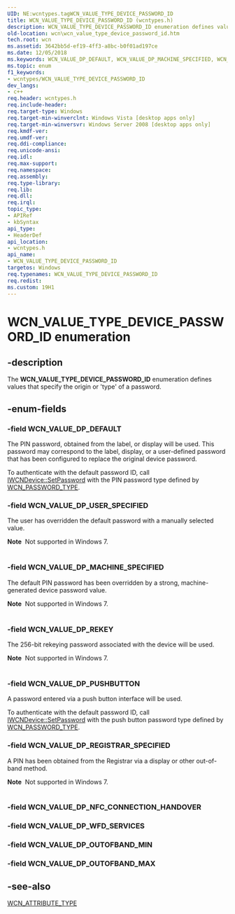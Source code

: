 ```yaml
---
UID: NE:wcntypes.tagWCN_VALUE_TYPE_DEVICE_PASSWORD_ID
title: WCN_VALUE_TYPE_DEVICE_PASSWORD_ID (wcntypes.h)
description: WCN_VALUE_TYPE_DEVICE_PASSWORD_ID enumeration defines values that specify the origin or 'type' of a password.
old-location: wcn\wcn_value_type_device_password_id.htm
tech.root: wcn
ms.assetid: 3642bb5d-ef19-4ff3-a8bc-b0f01ad197ce
ms.date: 12/05/2018
ms.keywords: WCN_VALUE_DP_DEFAULT, WCN_VALUE_DP_MACHINE_SPECIFIED, WCN_VALUE_DP_PUSHBUTTON, WCN_VALUE_DP_REGISTRAR_SPECIFIED, WCN_VALUE_DP_REKEY, WCN_VALUE_DP_USER_SPECIFIED, WCN_VALUE_TYPE_DEVICE_PASSWORD_ID, WCN_VALUE_TYPE_DEVICE_PASSWORD_ID enumeration [Windows Connect Now], wcn.wcn_value_type_device_password_id, wcntypes/WCN_VALUE_DP_DEFAULT, wcntypes/WCN_VALUE_DP_MACHINE_SPECIFIED, wcntypes/WCN_VALUE_DP_PUSHBUTTON, wcntypes/WCN_VALUE_DP_REGISTRAR_SPECIFIED, wcntypes/WCN_VALUE_DP_REKEY, wcntypes/WCN_VALUE_DP_USER_SPECIFIED, wcntypes/WCN_VALUE_TYPE_DEVICE_PASSWORD_ID
ms.topic: enum
f1_keywords:
- wcntypes/WCN_VALUE_TYPE_DEVICE_PASSWORD_ID
dev_langs:
- c++
req.header: wcntypes.h
req.include-header: 
req.target-type: Windows
req.target-min-winverclnt: Windows Vista [desktop apps only]
req.target-min-winversvr: Windows Server 2008 [desktop apps only]
req.kmdf-ver: 
req.umdf-ver: 
req.ddi-compliance: 
req.unicode-ansi: 
req.idl: 
req.max-support: 
req.namespace: 
req.assembly: 
req.type-library: 
req.lib: 
req.dll: 
req.irql: 
topic_type:
- APIRef
- kbSyntax
api_type:
- HeaderDef
api_location:
- wcntypes.h
api_name:
- WCN_VALUE_TYPE_DEVICE_PASSWORD_ID
targetos: Windows
req.typenames: WCN_VALUE_TYPE_DEVICE_PASSWORD_ID
req.redist: 
ms.custom: 19H1
---
```


# WCN_VALUE_TYPE_DEVICE_PASSWORD_ID enumeration


## -description


The <b>WCN_VALUE_TYPE_DEVICE_PASSWORD_ID</b> enumeration defines values that specify the origin or 'type' of a password.


## -enum-fields




### -field WCN_VALUE_DP_DEFAULT

The PIN password, obtained from the label, or
display will be used. This password may correspond to the label, display, or a user-defined password that has been
configured to replace the original device password.


To authenticate with the default password ID, call <a href="https://docs.microsoft.com/windows/desktop/api/wcndevice/nf-wcndevice-iwcndevice-setpassword">IWCNDevice::SetPassword</a> with the PIN password type defined by <a href="https://docs.microsoft.com/windows/desktop/api/wcndevice/ne-wcndevice-wcn_password_type">WCN_PASSWORD_TYPE</a>.


### -field WCN_VALUE_DP_USER_SPECIFIED

The user has overridden the default password with a manually selected value.


<div class="alert"><b>Note</b>  Not supported in Windows 7.</div>
<div> </div>

### -field WCN_VALUE_DP_MACHINE_SPECIFIED

The default PIN password has been overridden by a strong, machine-generated
device password value. 

<div class="alert"><b>Note</b>  Not supported in Windows 7.</div>
<div> </div>

### -field WCN_VALUE_DP_REKEY

The 256-bit rekeying password
associated with the device will be used.

<div class="alert"><b>Note</b>  Not supported in Windows 7.</div>
<div> </div>

### -field WCN_VALUE_DP_PUSHBUTTON

A password entered via a push button interface will be used. 

To authenticate with the default password ID, call <a href="https://docs.microsoft.com/windows/desktop/api/wcndevice/nf-wcndevice-iwcndevice-setpassword">IWCNDevice::SetPassword</a> with the push button password type defined by <a href="https://docs.microsoft.com/windows/desktop/api/wcndevice/ne-wcndevice-wcn_password_type">WCN_PASSWORD_TYPE</a>.


### -field WCN_VALUE_DP_REGISTRAR_SPECIFIED

A PIN has been obtained from the Registrar via a display or
other out-of-band method. 

<div class="alert"><b>Note</b>  Not supported in Windows 7.</div>
<div> </div>

### -field WCN_VALUE_DP_NFC_CONNECTION_HANDOVER


### -field WCN_VALUE_DP_WFD_SERVICES


### -field WCN_VALUE_DP_OUTOFBAND_MIN


### -field WCN_VALUE_DP_OUTOFBAND_MAX




## -see-also




<a href="https://docs.microsoft.com/windows/desktop/api/wcntypes/ne-wcntypes-wcn_attribute_type">WCN_ATTRIBUTE_TYPE</a>
 

 

